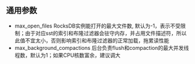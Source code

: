 ## 通用参数
- max_open_files
RocksDB实例能打开的最大文件数, 默认为-1，表示不受限制；由于对应sst的索引和布隆过滤器会驻守内存，并占用文件描述符，所以此值不宜太小，否则影响索引和布隆过滤器的正常加载，拖累读性能
- max_background_compactions
后台负责flush和compaction的最大并发线程数，默认为1；如果CPU核数富余，建议调大
